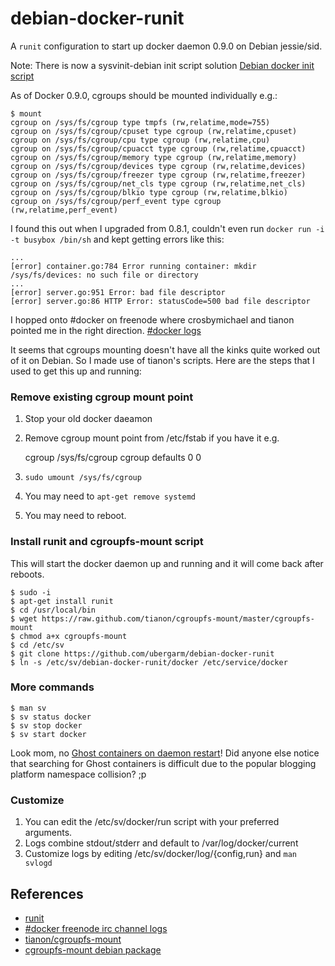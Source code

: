 debian-docker-runit
===================
A `runit` configuration to start up docker daemon 0.9.0 on Debian jessie/sid.

Note: There is now a sysvinit-debian init script solution [Debian docker init script](https://github.com/dotcloud/docker/pull/4574)

As of Docker 0.9.0, cgroups should be mounted individually e.g.:

    $ mount
    cgroup on /sys/fs/cgroup type tmpfs (rw,relatime,mode=755)
    cgroup on /sys/fs/cgroup/cpuset type cgroup (rw,relatime,cpuset)
    cgroup on /sys/fs/cgroup/cpu type cgroup (rw,relatime,cpu)
    cgroup on /sys/fs/cgroup/cpuacct type cgroup (rw,relatime,cpuacct)
    cgroup on /sys/fs/cgroup/memory type cgroup (rw,relatime,memory)
    cgroup on /sys/fs/cgroup/devices type cgroup (rw,relatime,devices)
    cgroup on /sys/fs/cgroup/freezer type cgroup (rw,relatime,freezer)
    cgroup on /sys/fs/cgroup/net_cls type cgroup (rw,relatime,net_cls)
    cgroup on /sys/fs/cgroup/blkio type cgroup (rw,relatime,blkio)
    cgroup on /sys/fs/cgroup/perf_event type cgroup (rw,relatime,perf_event)

I found this out when I upgraded from 0.8.1, couldn't even run `docker run -i -t busybox /bin/sh` and kept getting errors like this:

    ...
    [error] container.go:784 Error running container: mkdir /sys/fs/devices: no such file or directory
    ...
    [error] server.go:951 Error: bad file descriptor                         
    [error] server.go:86 HTTP Error: statusCode=500 bad file descriptor

I hopped onto #docker on freenode where crosbymichael and tianon pointed me in the right direction.
[#docker logs](https://botbot.me/freenode/docker/msg/11935770/)

It seems that cgroups mounting doesn't have all the kinks quite worked
out of it on Debian.  So I made use of tianon's scripts.  Here are the
steps that I used to get this up and running:

### Remove existing cgroup mount point
1. Stop your old docker daeamon
1. Remove cgroup mount point from /etc/fstab if you have it e.g.

    cgroup     /sys/fs/cgroup     cgroup     defaults     0 0

1. `sudo umount /sys/fs/cgroup`
1. You may need to `apt-get remove systemd`
1. You may need to reboot.

### Install runit and cgroupfs-mount script
This will start the docker daemon up and running and it will come back after reboots.

    $ sudo -i
    $ apt-get install runit
    $ cd /usr/local/bin 
    $ wget https://raw.github.com/tianon/cgroupfs-mount/master/cgroupfs-mount
    $ chmod a+x cgroupfs-mount
    $ cd /etc/sv
    $ git clone https://github.com/ubergarm/debian-docker-runit
    $ ln -s /etc/sv/debian-docker-runit/docker /etc/service/docker

### More commands
    $ man sv
    $ sv status docker
    $ sv stop docker
    $ sv start docker

Look mom, no [Ghost containers on daemon restart](https://github.com/dotcloud/docker/blob/release/CHANGELOG.md)!
Did anyone else notice that searching for Ghost containers is difficult due to the popular blogging platform namespace collision? ;p

### Customize
1. You can edit the /etc/sv/docker/run script with your preferred arguments.
1. Logs combine stdout/stderr and default to /var/log/docker/current 
1. Customize logs by editing /etc/sv/docker/log/{config,run} and `man svlogd`

## References
* [runit](http://smarden.org/runit/)
* [#docker freenode irc channel logs](https://botbot.me/freenode/docker/msg/11935770/)
* [tianon/cgroupfs-mount](https://github.com/tianon/cgroupfs-mount)
* [cgroupfs-mount debian package](https://ftp-master.debian.org/new/cgroupfs-mount_1.0.html)
